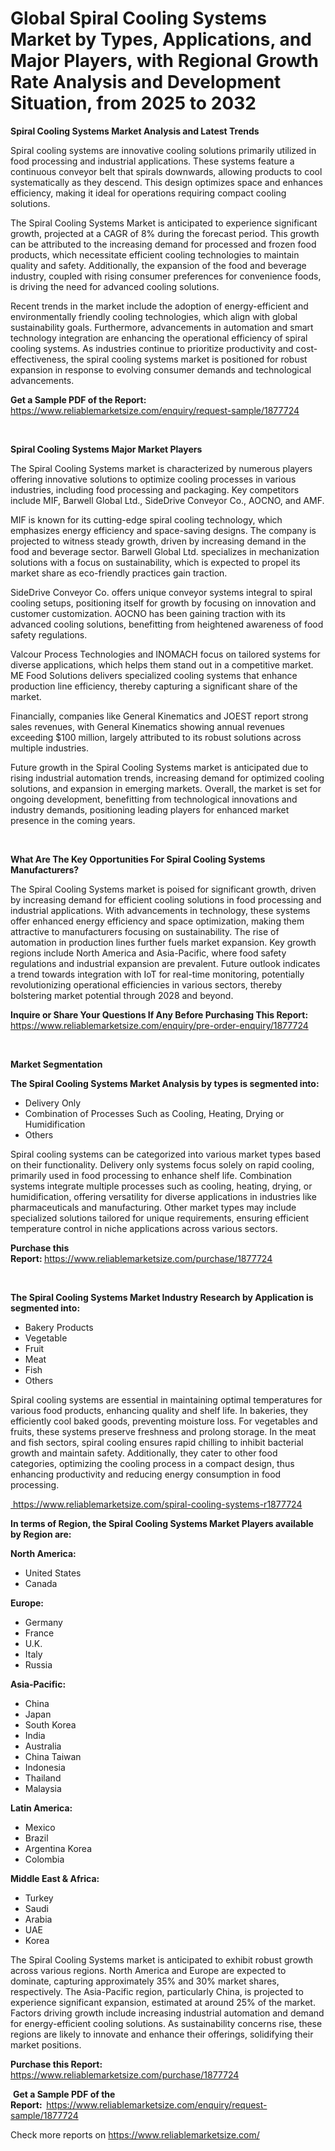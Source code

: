 <p><h1>Global Spiral Cooling Systems Market by Types, Applications, and Major Players, with Regional Growth Rate Analysis and Development Situation, from 2025 to 2032</h1></p><p><strong>Spiral Cooling Systems Market Analysis and Latest Trends</strong></p>
<p><p>Spiral cooling systems are innovative cooling solutions primarily utilized in food processing and industrial applications. These systems feature a continuous conveyor belt that spirals downwards, allowing products to cool systematically as they descend. This design optimizes space and enhances efficiency, making it ideal for operations requiring compact cooling solutions.</p><p>The Spiral Cooling Systems Market is anticipated to experience significant growth, projected at a CAGR of 8% during the forecast period. This growth can be attributed to the increasing demand for processed and frozen food products, which necessitate efficient cooling technologies to maintain quality and safety. Additionally, the expansion of the food and beverage industry, coupled with rising consumer preferences for convenience foods, is driving the need for advanced cooling solutions.</p><p>Recent trends in the market include the adoption of energy-efficient and environmentally friendly cooling technologies, which align with global sustainability goals. Furthermore, advancements in automation and smart technology integration are enhancing the operational efficiency of spiral cooling systems. As industries continue to prioritize productivity and cost-effectiveness, the spiral cooling systems market is positioned for robust expansion in response to evolving consumer demands and technological advancements.</p></p>
<p><strong>Get a Sample PDF of the Report:&nbsp;</strong> <a href="https://www.reliablemarketsize.com/enquiry/request-sample/1877724?utm_campaign=2804&utm_medium=2&utm_source=Github&utm_content=ia&utm_term=28022025&utm_id=spiral-cooling-systems">https://www.reliablemarketsize.com/enquiry/request-sample/1877724</a></p>
<p>&nbsp;</p>
<p><strong>Spiral Cooling Systems Major Market Players</strong></p>
<p><p>The Spiral Cooling Systems market is characterized by numerous players offering innovative solutions to optimize cooling processes in various industries, including food processing and packaging. Key competitors include MIF, Barwell Global Ltd., SideDrive Conveyor Co., AOCNO, and AMF. </p><p>MIF is known for its cutting-edge spiral cooling technology, which emphasizes energy efficiency and space-saving designs. The company is projected to witness steady growth, driven by increasing demand in the food and beverage sector. Barwell Global Ltd. specializes in mechanization solutions with a focus on sustainability, which is expected to propel its market share as eco-friendly practices gain traction. </p><p>SideDrive Conveyor Co. offers unique conveyor systems integral to spiral cooling setups, positioning itself for growth by focusing on innovation and customer customization. AOCNO has been gaining traction with its advanced cooling solutions, benefitting from heightened awareness of food safety regulations.</p><p>Valcour Process Technologies and INOMACH focus on tailored systems for diverse applications, which helps them stand out in a competitive market. ME Food Solutions delivers specialized cooling systems that enhance production line efficiency, thereby capturing a significant share of the market. </p><p>Financially, companies like General Kinematics and JOEST report strong sales revenues, with General Kinematics showing annual revenues exceeding $100 million, largely attributed to its robust solutions across multiple industries. </p><p>Future growth in the Spiral Cooling Systems market is anticipated due to rising industrial automation trends, increasing demand for optimized cooling solutions, and expansion in emerging markets. Overall, the market is set for ongoing development, benefitting from technological innovations and industry demands, positioning leading players for enhanced market presence in the coming years.</p></p>
<p>&nbsp;</p>
<p><strong>What Are The Key Opportunities For Spiral Cooling Systems Manufacturers?</strong></p>
<p><p>The Spiral Cooling Systems market is poised for significant growth, driven by increasing demand for efficient cooling solutions in food processing and industrial applications. With advancements in technology, these systems offer enhanced energy efficiency and space optimization, making them attractive to manufacturers focusing on sustainability. The rise of automation in production lines further fuels market expansion. Key growth regions include North America and Asia-Pacific, where food safety regulations and industrial expansion are prevalent. Future outlook indicates a trend towards integration with IoT for real-time monitoring, potentially revolutionizing operational efficiencies in various sectors, thereby bolstering market potential through 2028 and beyond.</p></p>
<p><strong>Inquire or Share Your Questions If Any Before Purchasing This Report:</strong> <a href="https://www.reliablemarketsize.com/enquiry/pre-order-enquiry/1877724?utm_campaign=2804&utm_medium=2&utm_source=Github&utm_content=ia&utm_term=28022025&utm_id=spiral-cooling-systems">https://www.reliablemarketsize.com/enquiry/pre-order-enquiry/1877724</a></p>
<p>&nbsp;</p>
<p><strong>Market Segmentation</strong></p>
<p><strong>The Spiral Cooling Systems Market Analysis by types is segmented into:</strong></p>
<p><ul><li>Delivery Only</li><li>Combination of Processes Such as Cooling, Heating, Drying or Humidification</li><li>Others</li></ul></p>
<p><p>Spiral cooling systems can be categorized into various market types based on their functionality. Delivery only systems focus solely on rapid cooling, primarily used in food processing to enhance shelf life. Combination systems integrate multiple processes such as cooling, heating, drying, or humidification, offering versatility for diverse applications in industries like pharmaceuticals and manufacturing. Other market types may include specialized solutions tailored for unique requirements, ensuring efficient temperature control in niche applications across various sectors.</p></p>
<p><strong>Purchase this Report:&nbsp;</strong><a href="https://www.reliablemarketsize.com/purchase/1877724?utm_campaign=2804&utm_medium=2&utm_source=Github&utm_content=ia&utm_term=28022025&utm_id=spiral-cooling-systems">https://www.reliablemarketsize.com/purchase/1877724</a></p>
<p>&nbsp;</p>
<p><strong>The Spiral Cooling Systems Market Industry Research by Application is segmented into:</strong></p>
<p><ul><li>Bakery Products</li><li>Vegetable</li><li>Fruit</li><li>Meat</li><li>Fish</li><li>Others</li></ul></p>
<p><p>Spiral cooling systems are essential in maintaining optimal temperatures for various food products, enhancing quality and shelf life. In bakeries, they efficiently cool baked goods, preventing moisture loss. For vegetables and fruits, these systems preserve freshness and prolong storage. In the meat and fish sectors, spiral cooling ensures rapid chilling to inhibit bacterial growth and maintain safety. Additionally, they cater to other food categories, optimizing the cooling process in a compact design, thus enhancing productivity and reducing energy consumption in food processing.</p></p>
<p><a href="https://www.reliablemarketsize.com/spiral-cooling-systems-r1877724?utm_campaign=2804&utm_medium=2&utm_source=Github&utm_content=ia&utm_term=28022025&utm_id=spiral-cooling-systems">&nbsp;https://www.reliablemarketsize.com/spiral-cooling-systems-r1877724</a></p>
<p><strong>In terms of Region, the Spiral Cooling Systems Market Players available by Region are:</strong></p>
<p>
    <p> <strong> North America: </strong>
        <ul>
            <li>United States</li>
            <li>Canada</li>
        </ul>
        </p> 
    <p> <strong> Europe: </strong>
        <ul>
            <li>Germany</li>
            <li>France</li>
            <li>U.K.</li>
            <li>Italy</li>
            <li>Russia</li>
        </ul>
        </p> 
    <p> <strong> Asia-Pacific: </strong>
        <ul>
            <li>China</li>
            <li>Japan</li>
            <li>South Korea</li>
            <li>India</li>
            <li>Australia</li>
            <li>China Taiwan</li>
            <li>Indonesia</li>
            <li>Thailand</li>
            <li>Malaysia</li>
        </ul>
        </p> 
    <p> <strong> Latin America: </strong>
        <ul>
            <li>Mexico</li>
            <li>Brazil</li>
            <li>Argentina Korea</li>
            <li>Colombia</li>
        </ul>
        </p> 
    <p> <strong> Middle East & Africa: </strong>
        <ul>
            <li>Turkey</li>
            <li>Saudi</li>
            <li>Arabia</li>
            <li>UAE</li>
            <li>Korea</li>
        </ul>
    </p>
    </p>
<p><p>The Spiral Cooling Systems market is anticipated to exhibit robust growth across various regions. North America and Europe are expected to dominate, capturing approximately 35% and 30% market shares, respectively. The Asia-Pacific region, particularly China, is projected to experience significant expansion, estimated at around 25% of the market. Factors driving growth include increasing industrial automation and demand for energy-efficient cooling solutions. As sustainability concerns rise, these regions are likely to innovate and enhance their offerings, solidifying their market positions.</p></p>
<p><strong>Purchase this Report: </strong><a href="https://www.reliablemarketsize.com/purchase/1877724?utm_campaign=2804&utm_medium=2&utm_source=Github&utm_content=ia&utm_term=28022025&utm_id=spiral-cooling-systems">https://www.reliablemarketsize.com/purchase/1877724</a></p>
<p>&nbsp;<strong>Get a Sample PDF of the Report:&nbsp;&nbsp;</strong><a href="https://www.reliablemarketsize.com/enquiry/request-sample/1877724?utm_campaign=2804&utm_medium=2&utm_source=Github&utm_content=ia&utm_term=28022025&utm_id=spiral-cooling-systems">https://www.reliablemarketsize.com/enquiry/request-sample/1877724</a></p>
<p><strong></strong></p>
<p>Check more reports on <a href="https://www.reliablemarketsize.com/?utm_campaign=2804&utm_medium=2&utm_source=Github&utm_content=ia&utm_term=28022025&utm_id=spiral-cooling-systems">https://www.reliablemarketsize.com/</a></p>